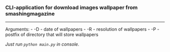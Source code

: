 ### CLI-application for download images wallpaper from smashingmagazine
------------------------------------------------------------------------

Arguments:
    - -D - date of wallpapers
    - -R - resolution of wallpapers
    - -P - postfix of directory that will store wallpapers

*Just run `python main.py` in console.*
